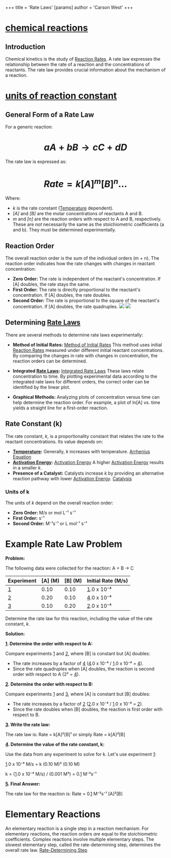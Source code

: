 +++
 title = 'Rate Laws'
[params]
	author = 'Carson West'
+++
# [chemical reactions](./../chemical-reactions/)
## Introduction

Chemical kinetics is the study of [Reaction Rates](./../reaction-rates/).  A rate law expresses the relationship between the rate of a reaction and the concentrations of reactants.  The rate law provides crucial information about the mechanism of a reaction.
# [units of reaction constant](./../units-of-reaction-constant/)
## General Form of a Rate Law

For a generic reaction:

#  $$ aA + bB → cC + dD $$  
The rate law is expressed as:

#  $$ Rate = k[A]^m[B]^n \dots $$  
Where:

*  *k* is the rate constant ([Temperature](./../temperature/) dependent).
*  *[A]* and *[B]* are the molar concentrations of reactants A and B.
*  *m* and *[n]* are the reaction orders with respect to A and B, respectively.  These are *not* necessarily the same as the stoichiometric coefficients (a and b).  They must be determined experimentally.


## Reaction Order

The overall reaction order is the sum of the individual orders (m + n).  The reaction order indicates how the rate changes with changes in reactant concentration:

* **Zero Order:**  The rate is independent of the reactant's concentration.  If [A] doubles, the rate stays the same.
* **First Order:** The rate is directly proportional to the reactant's concentration. If [A] doubles, the rate doubles.
* **Second Order:** The rate is proportional to the square of the reactant's concentration.  If [A] doubles, the rate quadruples.
![](https://i.ytimg.com/vi/7I0Xg92_eA4/hq720.jpg?sqp=-oaymwEhCK4FEIIDSFryq4qpAxMIARUAAAAAGAElAADIQj0AgKJD&rs=AOn4CLCQ4AEMO0Ml8RjsNs9lov04Ob_SBQ)
![](https://www.chadsprep.com/wp-content/uploads/2020/02/2nd-Order-Integrated-Rate-Law-Plots.png)


## Determining [Rate Laws](./../rate-laws/) 
There are several methods to determine rate laws experimentally:

* **Method of Initial Rates:** [Method of Initial Rates](./../method-of-initial-rates/) This method uses initial [Reaction Rates](./../reaction-rates/) measured under different initial reactant concentrations.  By comparing the changes in rate with changes in concentration, the reaction orders can be determined.

* **Integrated [Rate Laws](./../rate-laws/):** [Integrated Rate Laws](./../integrated-rate-laws/) These laws relate concentration to time.  By plotting experimental data according to the integrated rate laws for different orders, the correct order can be identified by the linear plot.

* **Graphical Methods:**  Analyzing plots of concentration versus time can help determine the reaction order.  For example, a plot of ln[A] vs. time yields a straight line for a first-order reaction.


## Rate Constant (k)

The rate constant, *k*, is a proportionality constant that relates the rate to the reactant concentrations.  Its value depends on:

* **[Temperature](./../temperature/):**  Generally, *k* increases with temperature.  [Arrhenius Equation](./../arrhenius-equation/)
* **[Activation Energy](./../activation-energy/):** [Activation Energy](./../activation-energy/) A higher [Activation Energy](./../activation-energy/) results in a smaller *k*.
* **Presence of a Catalyst:**  Catalysts increase *k* by providing an alternative reaction pathway with lower [Activation Energy](./../activation-energy/). [Catalysis](./../catalysis/)
### Units of k

The units of *k* depend on the overall reaction order:

* **Zero Order:** M/s or mol L⁻¹ s⁻¹
* **First Order:** s⁻¹
* **Second Order:** M⁻¹s⁻¹ or L mol⁻¹ s⁻¹
# Example Rate Law Problem

**Problem:**

The following data were collected for the reaction:  A + B → C

| Experiment | [A] (M) | [B] (M) | Initial Rate (M/s) |
|---|---|---|---|
| [1](./../1/) | 0.10 | 0.10 | [1](./../1/).0 x 10⁻⁴ |
| [2](./../2/) | 0.20 | 0.10 | [4](./../4/).0 x 10⁻⁴ |
| [3](./../3/) | 0.10 | 0.20 | [2](./../2/).0 x 10⁻⁴ |


Determine the rate law for this reaction, including the value of the rate constant, *k*.


**Solution:**

**[1](./../1/). Determine the order with respect to A:**

Compare experiments [1](./../1/) and [2](./../2/), where [B] is constant but [A] doubles:

* The rate increases by a factor of [4](./../4/) ([4](./../4/).0 x 10⁻⁴ / [1](./../1/).0 x 10⁻⁴ = [4](./../4/)).
* Since the rate quadruples when [A] doubles, the reaction is second order with respect to A (2² = [4](./../4/)).

**[2](./../2/). Determine the order with respect to B:**

Compare experiments [1](./../1/) and [3](./../3/), where [A] is constant but [B] doubles:

* The rate increases by a factor of [2](./../2/) ([2](./../2/).0 x 10⁻⁴ / [1](./../1/).0 x 10⁻⁴ = [2](./../2/)).
* Since the rate doubles when [B] doubles, the reaction is first order with respect to B.

**[3](./../3/). Write the rate law:**

The rate law is:  Rate = k[A]²[B]¹  or simply Rate = k[A]²[B]

**[4](./../4/). Determine the value of the rate constant, k:**

Use the data from any experiment to solve for k. Let's use experiment [1](./../1/):

[1](./../1/).0 x 10⁻⁴ M/s = k (0.10 M)² (0.10 M)

k = ([1](./../1/).0 x 10⁻⁴ M/s) / (0.001 M³) = 0.[1](./../1/) M⁻²s⁻¹

**[5](./../5/). Final Answer:**

The rate law for the reaction is:  Rate = 0.[1](./../1/) M⁻²s⁻¹ [A]²[B]


# Elementary Reactions
An elementary reaction is a single step in a reaction mechanism.  For elementary reactions, the reaction orders *are* equal to the stoichiometric coefficients.  Complex reactions involve multiple elementary steps.  The slowest elementary step, called the rate-determining step, determines the overall rate law. [Rate-Determining Step](./../rate-determining-step/)
